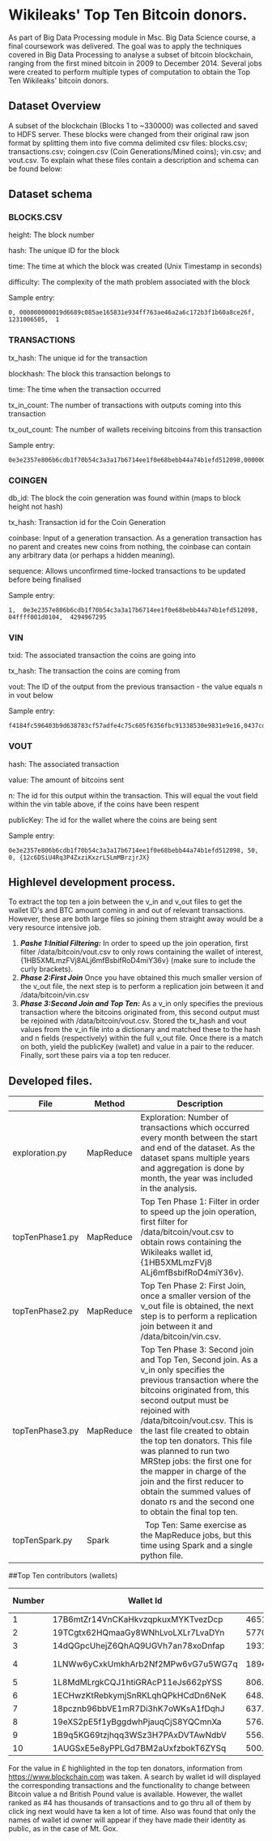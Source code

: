 # Wikileaks' Top Ten Bitcoin donors.
As part of Big Data Processing module in Msc. Big Data Science course, a final coursework was delivered. The goal was to apply the techniques covered in Big Data Processing to analyse a subset of bitcoin blockchain, ranging from the first mined bitcoin in 2009 to December 2014. Several jobs were created to perform multiple types of computation to obtain the Top Ten Wikileaks' bitcoin donors.

## Dataset Overview

A subset of the blockchain (Blocks 1 to ~330000) was collected and saved to HDFS server. These blocks were changed from their original raw json format by splitting them into five comma delimited csv files: blocks.csv; transactions.csv; coingen.csv (Coin Generations/Mined coins); vin.csv; and vout.csv. To explain what these files contain a description and schema can be found below:

## Dataset schema

### BLOCKS.CSV
height: The block number

hash: The unique ID for the block

time: The time at which the block was created (Unix Timestamp in seconds)

difficulty: The complexity of the math problem associated with the block

Sample entry:

    0, 000000000019d6689c085ae165831e934ff763ae46a2a6c172b3f1b60a8ce26f,  1231006505,  1
### TRANSACTIONS
tx_hash: The unique id for the transaction

blockhash: The block this transaction belongs to

time: The time when the transaction occurred

tx_in_count: The number of transactions with outputs coming into this transaction

tx_out_count: The number of wallets receiving bitcoins from this transaction

Sample entry:

    0e3e2357e806b6cdb1f70b54c3a3a17b6714ee1f0e68bebb44a74b1efd512098,00000000839a8e6886ab5951d76f411475428afc90947ee320161bbf18eb6048,1231469665,1,1

### COINGEN
db_id: The block the coin generation was found within (maps to block height not hash)

tx_hash: Transaction id for the Coin Generation

coinbase: Input of a generation transaction. As a generation transaction has no parent and creates new coins from nothing, the coinbase can contain any arbitrary data (or perhaps a hidden meaning).

sequence: Allows unconfirmed time-locked transactions to be updated before being finalised

Sample entry:


    1,  0e3e2357e806b6cdb1f70b54c3a3a17b6714ee1f0e68bebb44a74b1efd512098,  04ffff001d0104,  4294967295

### VIN
txid: The associated transaction the coins are going into

tx_hash: The transaction the coins are coming from

vout: The ID of the output from the previous transaction - the value equals n in vout below

Sample entry:

    f4184fc596403b9d638783cf57adfe4c75c605f6356fbc91338530e9831e9e16,0437cd7f8525ceed2324359c2d0ba26006d92d856a9c20fa0241106ee5a597c9,0

### VOUT
hash: The associated transaction

value: The amount of bitcoins sent

n: The id for this output within the transaction. This will equal the vout field within the vin table above, if the coins have been respent

publicKey: The id for the wallet where the coins are being sent

Sample entry:

    0e3e2357e806b6cdb1f70b54c3a3a17b6714ee1f0e68bebb44a74b1efd512098, 50, 0, {12c6DSiU4Rq3P4ZxziKxzrL5LmMBrzjrJX}

## Highlevel development process.

To extract the top ten a join between the v_in and v_out files to get the wallet ID's and BTC amount coming in and out of relevant transactions. However, these are both large files so joining them straight away would be a very resource intensive job.

1. ***Pashe 1:Initial Filtering:*** In order to speed up the join operation, first filter /data/bitcoin/vout.csv to only rows containing the wallet of interest, {1HB5XMLmzFVj8ALj6mfBsbifRoD4miY36v} (make sure to include the curly brackets).
2. ***Phase 2:First Join*** Once you have obtained this much smaller version of the v_out file, the next step is to perform a replication join between it and /data/bitcoin/vin.csv
3. ***Phase 3:Second Join and Top Ten:*** As a v_in only specifies the previous transaction where the bitcoins originated from, this second output must be rejoined with /data/bitcoin/vout.csv. Stored the tx_hash and vout values from the v_in file into a dictionary and matched these to the hash and n fields (respectively) within the full v_out file. Once there is a match on both, yield the publicKey (wallet) and value in a pair to the reducer. Finally, sort these pairs via a top ten reducer.

## Developed files.

File | Method| Description
---|---|---
exploration.py | MapReduce | Exploration: Number of transactions which occurred every month between the start and end of the dataset. As the dataset spans multiple years and aggregation is done by month, the year was included in the analysis.
topTenPhase1.py | MapReduce | Top Ten Phase 1: Filter in order to speed up the join operation, first filter for /data/bitcoin/vout.csv to obtain rows containing the Wikileaks wallet id, {1HB5XMLmzFVj8 ALj6mfBsbifRoD4miY36v}.
topTenPhase2.py| MapReduce | Top Ten Phase 2: First Join, once a smaller version of the v_out file is obtained, the next step is to perform a replication join between it and /data/bitcoin/vin.csv.
topTenPhase3.py  | MapReduce | Top Ten Phase 3: Second join and Top Ten, Second join. As a v_in only specifies the previous transaction where the bitcoins originated from, this second output must be rejoined with /data/bitcoin/vout.csv. This is the last file created to obtain the top ten donators. This file was planned to run two MRStep jobs: the first one for the mapper in charge of the join and the first reducer to obtain the summed values of donato rs and the second one to obtain the final top ten.
topTenSpark.py | Spark |  Top Ten: Same exercise as the MapReduce jobs, but this time using Spark and a single python file.

##Top Ten contributors (wallets)

Number| Wallet Id | Value |Value in £ | Wallet owner
---|---|---|---|---
1 |17B6mtZr14VnCKaHkvzqpkuxMYKTvezDcp |46515.1894803|145,809,303.86
2 |19TCgtx62HQmaaGy8WNhLvoLXLr7LvaDYn | 5770.0 | 18,088,661.5
3 |14dQGpcUhejZ6QhAQ9UGVh7an78xoDnfap | 1931.482 | 6,052,067.07
4 |1LNWw6yCxkUmkhArb2Nf2MPw6vG7u5WG7q |1894.3741862399997| * | Mt. Gox
5 |1L8MdMLrgkCQJ1htiGRAcP11eJs662pYSS |806.13402728| 2,534, 533 .75
6 |1ECHwzKtRebkymjSnRKLqhQPkHCdDn6NeK |648.5199788 |2,037,299.57
7 |18pcznb96bbVE1mR7Di3hK7oWKsA1fDqhJ |637.04365574 |2,000, 641. 97
8 |19eXS2pE5f1yBggdwhPjauqCjS8YQCmnXa |576.835|1,811, 556 .09
9 |1B9q5KG69tzjhqq3WSz3H7PAxDVTAwNdbV |556.7|1,747,152 85
10|1AUGSxE5e8yPPLGd7BM2aUxfzbokT6ZYSq |500.0|1,569,205. 00

For the value in £ highlighted in the top ten donators, information from https://www.blockchain.com was taken. A search by wallet id will displayed the corresponding transactions and the functionality to change between Bitcoin value a nd British
Pound value is available. However, the wallet ranked as #4 has thousands of transactions and to go thru all of them by click ing next would have ta ken a lot of time.
Also was found that only the names of wallet id owner will appear if they have made their identity as public, as in the case of Mt. Gox.
